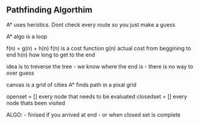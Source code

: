 

## Pathfinding Algorthim
A* uses heristics.  Dont check every route
so you just make a guess

A* algo is a loop

f(n) = g(n) + h(n)
f(n) is a cost function
g(n) actual cost from beggining to end
h(n) how long to get to the end

idea is to treverse the tree
    - we know where the end is
    - there is no way to over guess
    
canvas is a grid of cities
A* finds path in a pixal grid


openset = [] every node that needs to be evaluated
closedset = [] every node thats been visited

ALGO:
    - finised if you arrived at end
    - or when closed set is complete